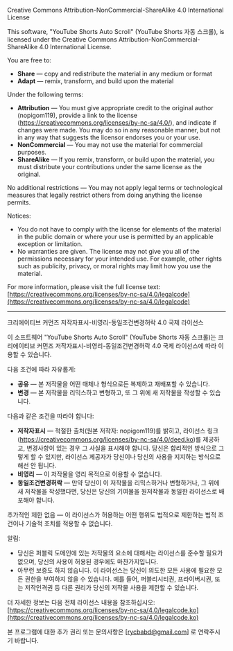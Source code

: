 Creative Commons Attribution-NonCommercial-ShareAlike 4.0 International License

This software, "YouTube Shorts Auto Scroll" (YouTube Shorts 자동 스크롤), is licensed under the Creative Commons Attribution-NonCommercial-ShareAlike 4.0 International License.

You are free to:

* **Share** — copy and redistribute the material in any medium or format
* **Adapt** — remix, transform, and build upon the material

Under the following terms:

* **Attribution** — You must give appropriate credit to the original author (nopigom119), provide a link to the license (https://creativecommons.org/licenses/by-nc-sa/4.0/), and indicate if changes were made. You may do so in any reasonable manner, but not in any way that suggests the licensor endorses you or your use.
* **NonCommercial** — You may not use the material for commercial purposes.
* **ShareAlike** — If you remix, transform, or build upon the material, you must distribute your contributions under the same license as the original.

No additional restrictions — You may not apply legal terms or technological measures that legally restrict others from doing anything the license permits.

Notices:

* You do not have to comply with the license for elements of the material in the public domain or where your use is permitted by an applicable exception or limitation.
* No warranties are given. The license may not give you all of the permissions necessary for your intended use. For example, other rights such as publicity, privacy, or moral rights may limit how you use the material.

For more information, please visit the full license text:
[https://creativecommons.org/licenses/by-nc-sa/4.0/legalcode](https://creativecommons.org/licenses/by-nc-sa/4.0/legalcode)

---

크리에이티브 커먼즈 저작자표시-비영리-동일조건변경허락 4.0 국제 라이선스

이 소프트웨어 "YouTube Shorts Auto Scroll" (YouTube Shorts 자동 스크롤)는 크리에이티브 커먼즈 저작자표시-비영리-동일조건변경허락 4.0 국제 라이선스에 따라 이용할 수 있습니다.

다음 조건에 따라 자유롭게:

* **공유** — 본 저작물을 어떤 매체나 형식으로든 복제하고 재배포할 수 있습니다.
* **변경** — 본 저작물을 리믹스하고 변형하고, 또 그 위에 새 저작물을 작성할 수 있습니다.

다음과 같은 조건을 따라야 합니다:

* **저작자표시** — 적절한 출처(원본 저작자: nopigom119)를 밝히고, 라이선스 링크(https://creativecommons.org/licenses/by-nc-sa/4.0/deed.ko)를 제공하고, 변경사항이 있는 경우 그 사실을 표시해야 합니다. 당신은 합리적인 방식으로 그렇게 할 수 있지만, 라이선스 제공자가 당신이나 당신의 사용을 지지하는 방식으로 해선 안 됩니다.
* **비영리** — 이 저작물을 영리 목적으로 이용할 수 없습니다.
* **동일조건변경허락** — 만약 당신이 이 저작물을 리믹스하거나 변형하거나, 그 위에 새 저작물을 작성했다면, 당신은 당신의 기여물을 원저작물과 동일한 라이선스로 배포해야 합니다.

추가적인 제한 없음 — 이 라이선스가 허용하는 어떤 행위도 법적으로 제한하는 법적 조건이나 기술적 조치를 적용할 수 없습니다.

알림:

* 당신은 퍼블릭 도메인에 있는 저작물의 요소에 대해서는 라이선스를 준수할 필요가 없으며, 당신의 사용이 허용된 경우에도 마찬가지입니다.
* 아무런 보증도 하지 않습니다. 이 라이선스는 당신이 의도한 모든 사용에 필요한 모든 권한을 부여하지 않을 수 있습니다. 예를 들어, 퍼블리시티권, 프라이버시권, 또는 저작인격권 등 다른 권리가 당신의 저작물 사용을 제한할 수 있습니다.

더 자세한 정보는 다음 전체 라이선스 내용을 참조하십시오:
[https://creativecommons.org/licenses/by-nc-sa/4.0/legalcode.ko](https://creativecommons.org/licenses/by-nc-sa/4.0/legalcode.ko)

본 프로그램에 대한 추가 권리 또는 문의사항은 [rycbabd@gmail.com] 로 연락주시기 바랍니다.
